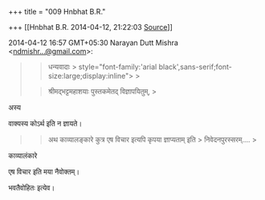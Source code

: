 +++
title = "009 Hnbhat B.R."

+++
[[Hnbhat B.R.	2014-04-12, 21:22:03 [Source](https://groups.google.com/g/samskrita/c/HXolkRoqOKE)]]



2014-04-12 16:57 GMT+05:30 Narayan Dutt Mishra \<[ndmishr...@gmail.com]()\>:  

> 
> > धन्यवादाः >
>  style="font-family:'arial black',sans-serif;font-size:large;display:inline"> >
>  >
> 
> > श्रीमद्भट्टमहाशयाः पुस्तकमेतद् विज्ञापयितुम्, >
> 

  

अस्य

 वाक्यस्य कोऽर्थ इति न ज्ञायते।



> 
> > अथ काव्यालङ्कारे कुत्र एष विचार इत्यपि कृपया ज्ञाप्यताम् इति > निवेदनपुरस्सरम्.... >
> 

  

काव्यालंकारे

 एष विचार इति मया नैवोक्तम्।

भवतैवोहितः इत्येव।



